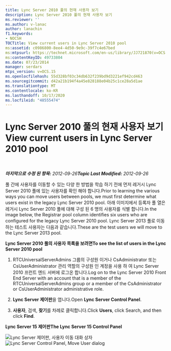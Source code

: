 ```yaml
---
title: Lync Server 2010 풀의 현재 사용자 보기
description: Lync Server 2010 풀의 현재 사용자 보기
ms.reviewer: ''
ms.author: v-lanac
author: lanachin
f1.keywords:
- NOCSH
TOCTitle: View current users in Lync Server 2010 pool
ms:assetid: c0986800-8ee4-4d50-9e9c-39f7c4e67bed
ms:mtpsurl: https://technet.microsoft.com/en-us/library/JJ721870(v=OCS.15)
ms:contentKeyID: 49733804
ms.date: 07/23/2014
manager: serdars
mtps_version: v=OCS.15
ms.openlocfilehash: 55d328bf03c34db632f239bd9d3221ef942cd463
ms.sourcegitcommit: d42a21b194f4a45e828188e04b25c1ce28a5d1ae
ms.translationtype: MT
ms.contentlocale: ko-KR
ms.lasthandoff: 10/17/2020
ms.locfileid: "48555474"
---
```

# <a name="view-current-users-in-lync-server-2010-pool"></a><span data-ttu-id="2f981-103">Lync Server 2010 풀의 현재 사용자 보기</span><span class="sxs-lookup"><span data-stu-id="2f981-103">View current users in Lync Server 2010 pool</span></span>

<div data-xmlns="http://www.w3.org/1999/xhtml">

<div class="topic" data-xmlns="http://www.w3.org/1999/xhtml" data-msxsl="urn:schemas-microsoft-com:xslt" data-cs="https://msdn.microsoft.com/">

<div data-asp="https://msdn2.microsoft.com/asp">



</div>

<div id="mainSection">

<div id="mainBody">

<span> </span>

<span data-ttu-id="2f981-104">_**마지막으로 수정 된 항목:** 2012-09-26_</span><span class="sxs-lookup"><span data-stu-id="2f981-104">_**Topic Last Modified:** 2012-09-26_</span></span>

<span data-ttu-id="2f981-105">풀 간에 사용자를 이동할 수 있는 다양 한 방법을 학습 하기 전에 먼저 레거시 Lync Server 2010 풀에 있는 사용자를 확인 해야 합니다.</span><span class="sxs-lookup"><span data-stu-id="2f981-105">Prior to learning the various ways you can move users between pools, we must first determine what users exist in the legacy Lync Server 2010 pool.</span></span> <span data-ttu-id="2f981-106">아래 이미지에서 등록자 풀 열은 레거시 Lync Server 2010 풀에 대해 구성 된 6 명의 사용자를 식별 합니다.</span><span class="sxs-lookup"><span data-stu-id="2f981-106">In the image below, the Registrar pool column identifies six users who are configured for the legacy Lync Server 2010 pool.</span></span> <span data-ttu-id="2f981-107">Lync Server 2013 풀로 이동 하는 테스트 사용자는 다음과 같습니다.</span><span class="sxs-lookup"><span data-stu-id="2f981-107">These are the test users we will move to the Lync Server 2013 pool.</span></span>

<span data-ttu-id="2f981-108">**Lync Server 2010 풀의 사용자 목록을 보려면**</span><span class="sxs-lookup"><span data-stu-id="2f981-108">**To see the list of users in the Lync Server 2010 pool**</span></span>

1.  <span data-ttu-id="2f981-109">RTCUniversalServerAdmins 그룹의 구성원 이거나 CsAdministrator 또는 CsUserAdministrator 관리 역할의 구성원 인 계정을 사용 하 여 Lync Server 2010 프런트 엔드 서버에 로그온 합니다.</span><span class="sxs-lookup"><span data-stu-id="2f981-109">Log on to the Lync Server 2010 Front End Server with an account that is a member of the RTCUniversalServerAdmins group or a member of the CsAdministrator or CsUserAdministrator administrative role.</span></span>

2.  <span data-ttu-id="2f981-110">**Lync Server 제어판**을 엽니다.</span><span class="sxs-lookup"><span data-stu-id="2f981-110">Open **Lync Server Control Panel**.</span></span>

3.  <span data-ttu-id="2f981-111">**사용자**, 검색, **찾기**를 차례로 클릭합니다.</span><span class="sxs-lookup"><span data-stu-id="2f981-111">Click **Users**, click Search, and then click **Find**.</span></span>

<span data-ttu-id="2f981-112">**Lync Server 15 제어판**</span><span class="sxs-lookup"><span data-stu-id="2f981-112">**The Lync Server 15 Control Panel**</span></span>

<span data-ttu-id="2f981-113">![Lync Server 제어판, 사용자 이동 대화 상자](images/JJ721870.a2bce284-0392-4db3-9bb2-9f12699738e7(OCS.15).jpg "Lync Server 제어판, 사용자 이동 대화 상자")</span><span class="sxs-lookup"><span data-stu-id="2f981-113">![Lync Server Control Panel, Move User dialog](images/JJ721870.a2bce284-0392-4db3-9bb2-9f12699738e7(OCS.15).jpg "Lync Server Control Panel, Move User dialog")</span></span>

</div>

<span> </span>

</div>

</div>

</div>

